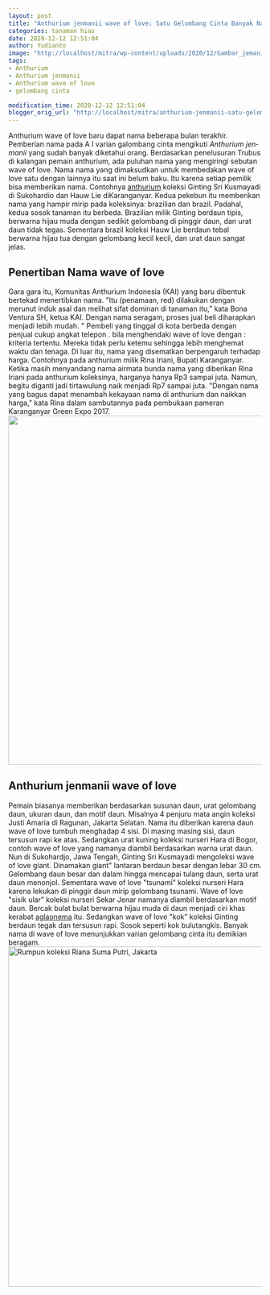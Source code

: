 ```yaml
---
layout: post
title: "Anthurium jenmanii wave of love: Satu Gelombang Cinta Banyak Nama"
categories: tanaman hias
date: 2020-12-12 12:51:04
author: Yudianto
image: "http://localhost/mitra/wp-content/uploads/2020/12/Gambar_jemanii_1024x664-1.jpg"
tags:
- Anthurium
- Anthurium jenmanii
- Anthurium wave of love
- gelombang cinta

modification_time: 2020-12-12 12:51:04
blogger_orig_url: "http://localhost/mitra/anthurium-jenmanii-satu-gelombang.html"
---
```


Anthurium wave of love baru dapat nama beberapa bulan terakhir. Pemberian nama pada A I varian galombang cinta mengikuti <i lang="la">Anthurium jenmanii</i> yang sudah banyak diketahui orang. Berdasarkan penelusuran Trubus di kalangan pemain anthurium, ada puluhan nama yang mengiringi sebutan wave of love. Nama nama yang dimaksudkan untuk membedakan wave of love satu dengan lainnya itu saat ini belum baku. Itu karena setiap pemilik bisa memberikan nama.
Contohnya <a class="wpil_keyword_link " title="anthurium" href="http://127.0.0.1/mitra/topik/anthurium" data-wpil-keyword-link="linked">anthurium</a> koleksi Ginting Sri Kusmayadi di Sukohardio dan Hauw Lie diKaranganyar. Kedua pekebun itu memberikan nama yang hampir mirip pada koleksinya: brazilian dan brazil. Padahal, kedua sosok tanaman itu berbeda. Brazilian milik Ginting berdaun tipis, berwarna hijau muda dengan sedikit gelombang di pinggir daun, dan urat daun tidak tegas. Sementara brazil koleksi Hauw Lie berdaun tebal berwarna hijau tua dengan gelombang kecil kecil, dan urat daun sangat jelas.
<h2>Penertiban Nama wave of love</h2>
Gara gara itu, Komunitas Anthurium Indonesia (KAI) yang baru dibentuk bertekad menertibkan nama. "Itu (penamaan, red) dilakukan dengan merunut induk asal dan melihat sifat dominan di tanaman itu,” kata Bona Ventura SH, ketua KAI. Dengan nama seragam, proses jual beli diharapkan menjadi lebih mudah. " Pembeli yang tinggal di kota berbeda dengan penjual cukup angkat telepon . bila menghendaki wave of love dengan : kriteria tertentu. Mereka tidak perlu ketemu sehingga lebih menghemat waktu dan tenaga.
Di luar itu, nama yang disematkan berpengaruh terhadap harga. Contohnya pada anthurium milik Rina Iriani, Bupati Karanganyar. Ketika masih menyandang nama airmata bunda nama yang diberikan Rina Iriani pada anthurium koleksinya, harganya hanya Rp3 sampai juta. Namun, begitu diganti jadi tirtawulung naik menjadi Rp7 sampai juta. "Dengan nama yang bagus dapat menambah kekayaan nama di anthurium dan naikkan harga,” kata Rina dalam sambutannya pada pembukaan pameran Karanganyar Green Expo 2017.
<img class="aligncenter wp-image-19777 size-large" src="http://127.0.0.1/mitra/wp-content/uploads/2020/12/Anthurium-wave-of-love-1024x694.jpg" alt="" width="1024" height="694" />
<h2 id="love">Anthurium jenmanii wave of love</h2>
Pemain biasanya memberikan berdasarkan susunan daun, urat gelombang daun, ukuran daun, dan motif daun. Misalnya 4 penjuru mata angin koleksi Justi Amaria di Ragunan, Jakarta Selatan. Nama itu diberikan karena daun wave of love tumbuh menghadap 4 sisi. Di masing masing sisi, daun tersusun rapi ke atas. Sedangkan urat kuning koleksi nurseri Hara di Bogor, contoh wave of love yang namanya diambil berdasarkan warna urat daun.
Nun di Sukohardjo, Jawa Tengah, Ginting Sri Kusmayadi mengoleksi wave of love giant. Dinamakan giant" lantaran berdaun besar dengan lebar 30 cm. Gelombang daun besar dan dalam hingga mencapai tulang daun, serta urat daun menonjol. Sementara wave of love "tsunami” koleksi nurseri Hara karena lekukan di pinggir daun mirip gelombang tsunami.
Wave of love "sisik ular” koleksi nurseri Sekar Jenar namanya diambil berdasarkan motif daun. Bercak bulat bulat berwarna hijau muda di daun menjadi ciri khas kerabat <a class="wpil_keyword_link " title="aglaonema" href="http://127.0.0.1/mitra/topik/aglaonema" data-wpil-keyword-link="linked">aglaonema</a> itu. Sedangkan wave of love "kok” koleksi Ginting berdaun tegak dan tersusun rapi. Sosok seperti kok bulutangkis. Banyak nama di wave of love menunjukkan varian gelombang cinta itu demikian beragam.
<a href="http://127.0.0.1/mitra/wp-content/uploads/2020/12/wave-of-love.jpg"><img class="aligncenter wp-image-19776 size-large" src="http://127.0.0.1/mitra/wp-content/uploads/2020/12/wave-of-love-1024x676.jpg" alt="Rumpun koleksi Riana Suma Putri, Jakarta" width="1024" height="676" /></a>
